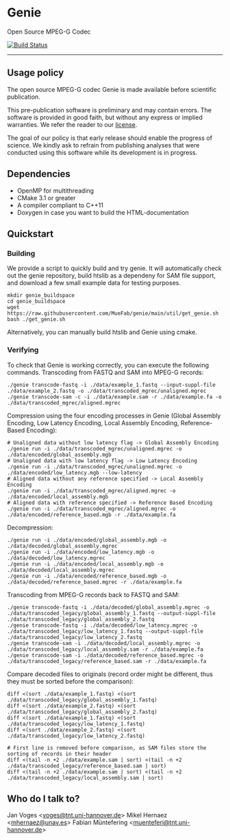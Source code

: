 # Genie

Open Source MPEG-G Codec

[![Build Status](https://dev.azure.com/fabianmuentefering/fabianmuentefering/_apis/build/status/muefab.genie?branchName=develop)](https://dev.azure.com/fabianmuentefering/fabianmuentefering/_build?definitionId=4&view=branches)

---

## Usage policy

The open source MPEG-G codec Genie is made available before scientific publication.

This pre-publication software is preliminary and may contain errors.
The software is provided in good faith, but without any express or implied warranties.
We refer the reader to our [license](LICENSE).

The goal of our policy is that early release should enable the progress of science.
We kindly ask to refrain from publishing analyses that were conducted using this software while its development is in progress.

## Dependencies

* OpenMP for multithreading
* CMake 3.1 or greater
* A compiler compliant to C++11
* Doxygen in case you want to build the HTML-documentation

## Quickstart

### Building

We provide a script to quickly build and try genie. It will automatically check out the genie repository, build htslib as a dependeny for SAM file support, and download a few small example data for testing purposes.

    mkdir genie_buildspace
    cd genie_buildspace
    wget https://raw.githubusercontent.com/MueFab/genie/main/util/get_genie.sh
    bash ./get_genie.sh

Alternatively, you can manually build htslib and Genie using cmake.

### Verifying

To check that Genie is working correctly, you can execute the following commands.
Transcoding from FASTQ and SAM into MPEG-G records:

    ./genie transcode-fastq -i ./data/example_1.fastq --input-suppl-file ./data/example_2.fastq -o ./data/transcoded_mgrec/unaligned.mgrec
    ./genie transcode-sam -c -i ./data/example.sam -r ./data/example.fa -o ./data/transcoded_mgrec/aligned.mgrec

Compression using the four encoding processes in Genie (Global Assembly Encoding, Low Latency Encoding, Local Assembly Encoding, Reference-Based Encoding):

    # Unaligned data without low latency flag -> Global Assembly Encoding
    ./genie run -i ./data/transcoded_mgrec/unaligned.mgrec -o ./data/encoded/global_assembly.mgb
    # Unaligned data with low latency flag -> Low Latency Encoding
    ./genie run -i ./data/transcoded_mgrec/unaligned.mgrec -o ./data/encoded/low_latency.mgb --low-latency
    # Aligned data without any reference specified -> Local Assembly Encoding
    ./genie run -i ./data/transcoded_mgrec/aligned.mgrec -o ./data/encoded/local_assembly.mgb
    # Aligned data with reference specified -> Reference Based Encoding
    ./genie run -i ./data/transcoded_mgrec/aligned.mgrec -o ./data/encoded/reference_based.mgb -r ./data/example.fa 

Decompression:

    ./genie run -i ./data/encoded/global_assembly.mgb -o ./data/decoded/global_assembly.mgrec
    ./genie run -i ./data/encoded/low_latency.mgb -o ./data/decoded/low_latency.mgrec
    ./genie run -i ./data/encoded/local_assembly.mgb -o ./data/decoded/local_assembly.mgrec
    ./genie run -i ./data/encoded/reference_based.mgb -o ./data/decoded/reference_based.mgrec -r ./data/example.fa

Transcoding from MPEG-G records back to FASTQ and SAM:

    ./genie transcode-fastq -i ./data/decoded/global_assembly.mgrec -o ./data/transcoded_legacy/global_assembly_1.fastq --output-suppl-file ./data/transcoded_legacy/global_assembly_2.fastq
    ./genie transcode-fastq -i ./data/decoded/low_latency.mgrec -o ./data/transcoded_legacy/low_latency_1.fastq --output-suppl-file ./data/transcoded_legacy/low_latency_2.fastq
    ./genie transcode-sam -i ./data/decoded/local_assembly.mgrec -o ./data/transcoded_legacy/local_assembly.sam -r ./data/example.fa
    ./genie transcode-sam -i ./data/decoded/reference_based.mgrec -o ./data/transcoded_legacy/reference_based.sam -r ./data/example.fa

Compare decoded files to originals (record order might be different, thus they must be sorted before the comparison):
    
    diff <(sort ./data/example_1.fastq) <(sort ./data/transcoded_legacy/global_assembly_1.fastq)
    diff <(sort ./data/example_2.fastq) <(sort ./data/transcoded_legacy/global_assembly_2.fastq)
    diff <(sort ./data/example_1.fastq) <(sort ./data/transcoded_legacy/low_latency_1.fastq)
    diff <(sort ./data/example_2.fastq) <(sort ./data/transcoded_legacy/low_latency_2.fastq)
    
    # First line is removed before comparison, as SAM files store the sorting of records in their header
    diff <(tail -n +2 ./data/example.sam | sort) <(tail -n +2 ./data/transcoded_legacy/reference_based.sam | sort)
    diff <(tail -n +2 ./data/example.sam | sort) <(tail -n +2 ./data/transcoded_legacy/local_assembly.sam | sort)

## Who do I talk to?

Jan Voges <[voges@tnt.uni-hannover.de](mailto:voges@tnt.uni-hannover.de)>
Mikel Hernaez <[mhernaez@unav.es](mailto:mhernaez@unav.es)>
Fabian Müntefering <[muenteferi@tnt.uni-hannover.de](mailto:muenteferi@tnt.uni-hannover.de)>


